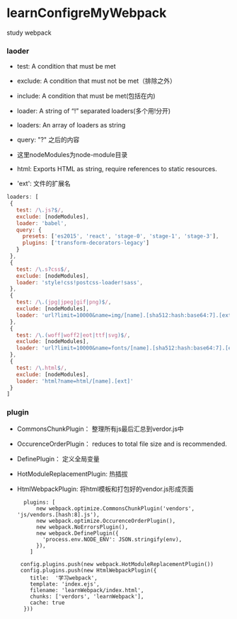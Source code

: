# learnConfigreMyWebpack
study webpack

### laoder
* test: A condition that must be met
* exclude: A condition that must not be met（排除之外）
* include: A condition that must be met(包括在内)
* loader: A string of “!” separated loaders(多个用!分开)
* loaders: An array of loaders as string
* query: "?" 之后的内容

* 这里nodeModules为node-module目录
* html: Exports HTML as string, require references to static resources.
* 'ext': 文件的扩展名

```javascript
loaders: [
 {
   test: /\.js?$/,
   exclude: [nodeModules],
   loader: 'babel',
   query: {
     presets: ['es2015', 'react', 'stage-0', 'stage-1', 'stage-3'],
     plugins: ['transform-decorators-legacy']
   }
 },
 {
   test: /\.s?css$/,
   exclude: [nodeModules],
   loader: 'style!css!postcss-loader!sass',
 },
 {
   test: /\.(jpg|jpeg|gif|png)$/,
   exclude: [nodeModules],
   loader: 'url?limit=10000&name=img/[name].[sha512:hash:base64:7].[ext]'
 },
 {
   test: /\.(woff|woff2|eot|ttf|svg)$/,
   exclude: [nodeModules],
   loader: 'url?limit=10000&name=fonts/[name].[sha512:hash:base64:7].[ext]'
 },
 {
   test: /\.html$/,
   exclude: [nodeModules],
   loader: 'html?name=html/[name].[ext]'
 }
]
```

### plugin
* CommonsChunkPlugin： 整理所有js最后汇总到verdor.js中
* OccurenceOrderPlugin： reduces to total file size and is recommended.
* DefinePlugin： 定义全局变量
* HotModuleReplacementPlugin: 热插拔
* HtmlWebpackPlugin: 将html模板和打包好的vendor.js形成页面

        plugins: [
            new webpack.optimize.CommonsChunkPlugin('vendors', 'js/vendors.[hash:8].js'),
            new webpack.optimize.OccurenceOrderPlugin(),
            new webpack.NoErrorsPlugin(),
            new webpack.DefinePlugin({
              'process.env.NODE_ENV': JSON.stringify(env),
            }),
          ]

       config.plugins.push(new webpack.HotModuleReplacementPlugin())
       config.plugins.push(new HtmlWebpackPlugin({
          title:  '学习webpack',
          template: 'index.ejs',
          filename: 'learnWebpack/index.html',
          chunks: ['verdors', 'learnWebpack'],
          cache: true
        }))

